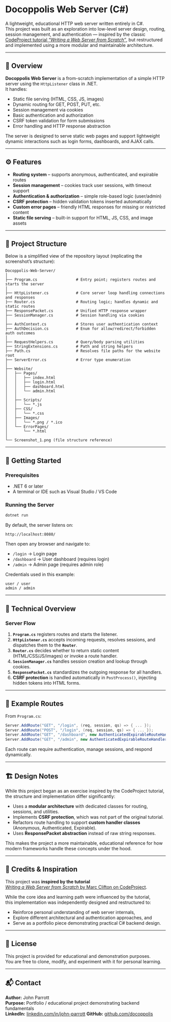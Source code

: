 # Docoppolis Web Server (C#)

A lightweight, educational HTTP web server written entirely in C#.  
This project was built as an exploration into low-level server design, routing, session management, and authentication — inspired by the classic [CodeProject tutorial *“Writing a Web Server from Scratch”*](https://www.codeproject.com/articles/Writing-a-Web-Server-from-Scratch), but restructured and implemented using a more modular and maintainable architecture.

---

## 📖 Overview

**Docoppolis Web Server** is a from-scratch implementation of a simple HTTP server using the `HttpListener` class in .NET.  
It handles:

- Static file serving (HTML, CSS, JS, images)
- Dynamic routing for GET, POST, PUT, etc.
- Session management via cookies
- Basic authentication and authorization
- CSRF token validation for form submissions
- Error handling and HTTP response abstraction

The server is designed to serve static web pages and support lightweight dynamic interactions such as login forms, dashboards, and AJAX calls.

---

## ⚙️ Features

- **Routing system** – supports anonymous, authenticated, and expirable routes  
- **Session management** – cookies track user sessions, with timeout support  
- **Authentication & authorization** – simple role-based logic (user/admin)  
- **CSRF protection** – hidden validation tokens inserted automatically  
- **Custom error pages** – friendly HTML responses for missing or restricted content  
- **Static file serving** – built-in support for HTML, JS, CSS, and image assets  

---

## 🧩 Project Structure

Below is a simplified view of the repository layout (replicating the screenshot’s structure):

```
Docoppolis-Web-Server/
│
├── Program.cs                 # Entry point; registers routes and starts the server
│
├── HttpListener.cs            # Core server loop handling connections and responses
├── Router.cs                  # Routing logic; handles dynamic and static routes
├── ResponsePacket.cs          # Unified HTTP response wrapper
├── SessionManager.cs          # Session handling via cookies
│
├── AuthContext.cs             # Stores user authentication context
├── AuthDecision.cs            # Enum for allow/redirect/forbidden auth outcomes
│
├── RequestHelpers.cs          # Query/body parsing utilities
├── StringExtensions.cs        # Path and string helpers
├── Path.cs                    # Resolves file paths for the website root
├── ServerError.cs             # Error type enumeration
│
├── Website/
│   ├── Pages/
│   │   ├── index.html
│   │   ├── login.html
│   │   ├── dashboard.html
│   │   └── admin.html
│   │
│   ├── Scripts/
│   │   └── *.js
│   ├── CSS/
│   │   └── *.css
│   ├── Images/
│   │   └── *.png / *.ico
│   └── ErrorPages/
│       └── *.html
│
└── Screenshot_1.png (file structure reference)
```

---

## 🚀 Getting Started

### Prerequisites
- .NET 6 or later  
- A terminal or IDE such as Visual Studio / VS Code  

### Running the Server
```bash
dotnet run
```

By default, the server listens on:
```
http://localhost:8080/
```

Then open any browser and navigate to:
- `/login` → Login page  
- `/dashboard` → User dashboard (requires login)  
- `/admin` → Admin page (requires admin role)  

Credentials used in this example:
```
user / user
admin / admin
```

---

## 🧠 Technical Overview

### Server Flow
1. **`Program.cs`** registers routes and starts the listener.  
2. **`HttpListener.cs`** accepts incoming requests, resolves sessions, and dispatches them to the **`Router`**.  
3. **`Router.cs`** decides whether to return static content (HTML/CSS/JS/images) or invoke a route handler.  
4. **`SessionManager.cs`** handles session creation and lookup through cookies.  
5. **`ResponsePacket.cs`** standardizes the outgoing response for all handlers.  
6. **CSRF protection** is handled automatically in `PostProcess()`, injecting hidden tokens into HTML forms.

---

## 🧩 Example Routes

From `Program.cs`:

```csharp
Server.AddRoute("GET", "/login", (req, session, qs) => { ... });
Server.AddRoute("POST", "/login", (req, session, qs) => { ... });
Server.AddRoute("GET", "/dashboard", new AuthenticatedExpirableRouteHandler(...));
Server.AddRoute("GET", "/admin", new AuthenticatedExpirableRouteHandler(...));
```

Each route can require authentication, manage sessions, and respond dynamically.

---

## 🏗️ Design Notes

While this project began as an exercise inspired by the CodeProject tutorial, the structure and implementation differ significantly:
- Uses a **modular architecture** with dedicated classes for routing, sessions, and utilities.  
- Implements **CSRF protection**, which was not part of the original tutorial.  
- Refactors route handling to support **custom handler classes** (Anonymous, Authenticated, Expirable).  
- Uses **ResponsePacket abstraction** instead of raw string responses.  

This makes the project a more maintainable, educational reference for how modern frameworks handle these concepts under the hood.

---

## 🙏 Credits & Inspiration

This project was **inspired by the tutorial**  
[*Writing a Web Server from Scratch* by Marc Clifton on CodeProject](https://www.codeproject.com/articles/Writing-a-Web-Server-from-Scratch).

While the core idea and learning path were influenced by the tutorial,  
this implementation was independently designed and restructured to:
- Reinforce personal understanding of web server internals,  
- Explore different architectural and authentication approaches, and  
- Serve as a portfolio piece demonstrating practical C# backend design.

---

## 🧾 License

This project is provided for educational and demonstration purposes.  
You are free to clone, modify, and experiment with it for personal learning.

---

## 📬 Contact

**Author:** John Parrott  
**Purpose:** Portfolio / educational project demonstrating backend fundamentals  
**LinkedIn:** [linkedin.com/in/john-parrott](https://www.linkedin.com/in/john-parrott-6b88ba27a/)
**GitHub:** [github.com/docoppolis](https://github.com/Docoppolis)
